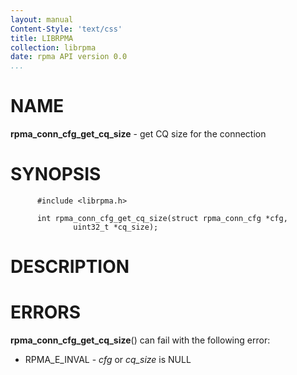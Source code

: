 ```yaml
---
layout: manual
Content-Style: 'text/css'
title: LIBRPMA
collection: librpma
date: rpma API version 0.0
...
```


[comment]: <> (SPDX-License-Identifier: BSD-3-Clause)
[comment]: <> (Copyright 2020, Intel Corporation)

NAME
====

**rpma\_conn\_cfg\_get\_cq\_size** - get CQ size for the connection

SYNOPSIS
========

          #include <librpma.h>

          int rpma_conn_cfg_get_cq_size(struct rpma_conn_cfg *cfg,
                  uint32_t *cq_size);

DESCRIPTION
===========

ERRORS
======

**rpma\_conn\_cfg\_get\_cq\_size**() can fail with the following error:

-   RPMA\_E\_INVAL - *cfg* or *cq\_size* is NULL
